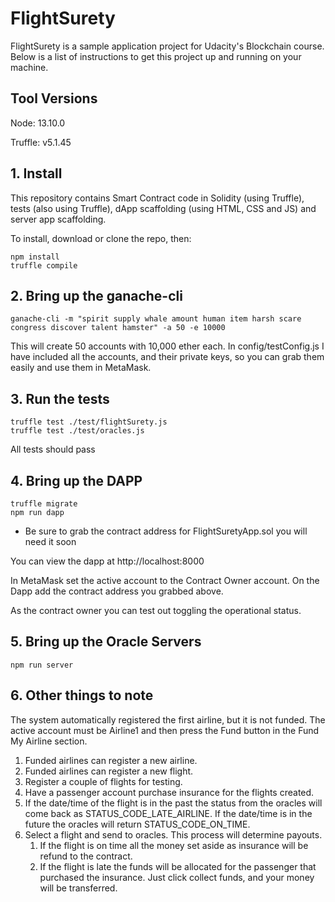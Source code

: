 # FlightSurety

FlightSurety is a sample application project for Udacity's Blockchain course.  Below is a list of instructions to get this project up and running on your machine.

## Tool Versions
Node: 13.10.0

Truffle: v5.1.45 


## 1. Install
This repository contains Smart Contract code in Solidity (using Truffle), tests (also using Truffle), dApp scaffolding (using HTML, CSS and JS) and server app scaffolding.

To install, download or clone the repo, then:

```shell script
npm install
truffle compile
```

## 2. Bring up the ganache-cli
```shell script
ganache-cli -m "spirit supply whale amount human item harsh scare congress discover talent hamster" -a 50 -e 10000
```
This will create 50 accounts with 10,000 ether each.  In config/testConfig.js I have included all the accounts, and their private keys, so you can grab them easily and use them in MetaMask.

## 3. Run the tests
```shell script
truffle test ./test/flightSurety.js
truffle test ./test/oracles.js
```

All tests should pass

## 4. Bring up the DAPP
```shell script
truffle migrate
npm run dapp
```

* Be sure to grab the contract address for FlightSuretyApp.sol you will need it soon

You can view the dapp at http://localhost:8000

In MetaMask set the active account to the Contract Owner account.  On the Dapp add the contract address you grabbed above.

As the contract owner you can test out toggling the operational status.

## 5. Bring up the Oracle Servers
```shell script
npm run server
```

## 6. Other things to note
The system automatically registered the first airline, but it is not funded.  The active account must be Airline1 and then press the Fund button in the Fund My Airline section.

1. Funded airlines can register a new airline.
2. Funded airlines can register a new flight.
3. Register a couple of flights for testing.
4. Have a passenger account purchase insurance for the flights created.
5. If the date/time of the flight is in the past the status from the oracles will come back as STATUS_CODE_LATE_AIRLINE.  If the date/time is in the future the oracles will return STATUS_CODE_ON_TIME.
6. Select a flight and send to oracles.  This process will determine payouts.
   1. If the flight is on time all the money set aside as insurance will be refund to the contract.
   2. If the flight is late the funds will be allocated for the passenger that purchased the insurance.  Just click collect funds, and your money will be transferred.
